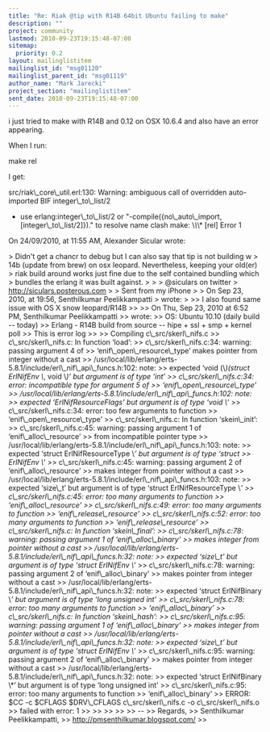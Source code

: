 ```yaml
---
title: "Re: Riak @tip with R14B 64bit Ubuntu failing to make"
description: ""
project: community
lastmod: 2010-09-23T19:15:48-07:00
sitemap:
  priority: 0.2
layout: mailinglistitem
mailinglist_id: "msg01120"
mailinglist_parent_id: "msg01119"
author_name: "Mark Jarecki"
project_section: "mailinglistitem"
sent_date: 2010-09-23T19:15:48-07:00
---
```



i just tried to make with R14B and 0.12 on OSX 10.6.4 and also have an error 
appearing.

When I run: 

 make rel

I get:

 src/riak\\_core\\_util.erl:130: Warning: ambiguous call of overridden 
auto-imported BIF integer\\_to\\_list/2
- use erlang:integer\\_to\\_list/2 or 
"-compile({no\\_auto\\_import,[integer\\_to\\_list/2]})." to resolve name clash
make: \\*\\*\\* [rel] Error 1


On 24/09/2010, at 11:55 AM, Alexander Sicular wrote:

&gt; Didn't get a chancr to debug but I can also say that tip is not building w 
&gt; 14b (update from brew) on osx leopard. Nevertheless, keeping your old(er) 
&gt; riak build around works just fine due to the self contained bundling which 
&gt; bundles the erlang it was built against. 
&gt; 
&gt; 
&gt; @siculars on twitter
&gt; http://siculars.posterous.com
&gt; 
&gt; Sent from my iPhone
&gt; 
&gt; On Sep 23, 2010, at 19:56, Senthilkumar Peelikkampatti 
&gt;  wrote:
&gt; 
&gt;&gt; I also found same issue with OS X snow leopard/R14B 
&gt;&gt; 
&gt;&gt; On Thu, Sep 23, 2010 at 6:52 PM, Senthilkumar Peelikkampatti 
&gt;&gt;  wrote:
&gt;&gt; OS: Ubuntu 10.10 (daily build -- today)
&gt;&gt; Erlang - R14B build from source -- hipe + ssl + smp + kernel poll
&gt;&gt; This is error log
&gt;&gt; 
&gt;&gt; Compiling c\\_src/skerl\\_nifs.c
&gt;&gt; c\\_src/skerl\\_nifs.c: In function ‘load’:
&gt;&gt; c\\_src/skerl\\_nifs.c:34: warning: passing argument 4 of 
&gt;&gt; ‘enif\\_open\\_resource\\_type’ makes pointer from integer without a cast
&gt;&gt; /usr/local/lib/erlang/erts-5.8.1/include/erl\\_nif\\_api\\_funcs.h:102: note: 
&gt;&gt; expected ‘void (\\*)(struct ErlNifEnv \\*, void \\*)’ but argument is of type ‘int’
&gt;&gt; c\\_src/skerl\\_nifs.c:34: error: incompatible type for argument 5 of 
&gt;&gt; ‘enif\\_open\\_resource\\_type’
&gt;&gt; /usr/local/lib/erlang/erts-5.8.1/include/erl\\_nif\\_api\\_funcs.h:102: note: 
&gt;&gt; expected ‘ErlNifResourceFlags’ but argument is of type ‘void \\*’
&gt;&gt; c\\_src/skerl\\_nifs.c:34: error: too few arguments to function 
&gt;&gt; ‘enif\\_open\\_resource\\_type’
&gt;&gt; c\\_src/skerl\\_nifs.c: In function ‘skein\\_init’:
&gt;&gt; c\\_src/skerl\\_nifs.c:45: warning: passing argument 1 of ‘enif\\_alloc\\_resource’ 
&gt;&gt; from incompatible pointer type
&gt;&gt; /usr/local/lib/erlang/erts-5.8.1/include/erl\\_nif\\_api\\_funcs.h:103: note: 
&gt;&gt; expected ‘struct ErlNifResourceType \\*’ but argument is of type ‘struct 
&gt;&gt; ErlNifEnv \\*’
&gt;&gt; c\\_src/skerl\\_nifs.c:45: warning: passing argument 2 of ‘enif\\_alloc\\_resource’ 
&gt;&gt; makes integer from pointer without a cast
&gt;&gt; /usr/local/lib/erlang/erts-5.8.1/include/erl\\_nif\\_api\\_funcs.h:103: note: 
&gt;&gt; expected ‘size\\_t’ but argument is of type ‘struct ErlNifResourceType \\*’
&gt;&gt; c\\_src/skerl\\_nifs.c:45: error: too many arguments to function 
&gt;&gt; ‘enif\\_alloc\\_resource’
&gt;&gt; c\\_src/skerl\\_nifs.c:49: error: too many arguments to function 
&gt;&gt; ‘enif\\_release\\_resource’
&gt;&gt; c\\_src/skerl\\_nifs.c:52: error: too many arguments to function 
&gt;&gt; ‘enif\\_release\\_resource’
&gt;&gt; c\\_src/skerl\\_nifs.c: In function ‘skein\\_final’:
&gt;&gt; c\\_src/skerl\\_nifs.c:78: warning: passing argument 1 of ‘enif\\_alloc\\_binary’ 
&gt;&gt; makes integer from pointer without a cast
&gt;&gt; /usr/local/lib/erlang/erts-5.8.1/include/erl\\_nif\\_api\\_funcs.h:32: note: 
&gt;&gt; expected ‘size\\_t’ but argument is of type ‘struct ErlNifEnv \\*’
&gt;&gt; c\\_src/skerl\\_nifs.c:78: warning: passing argument 2 of ‘enif\\_alloc\\_binary’ 
&gt;&gt; makes pointer from integer without a cast
&gt;&gt; /usr/local/lib/erlang/erts-5.8.1/include/erl\\_nif\\_api\\_funcs.h:32: note: 
&gt;&gt; expected ‘struct ErlNifBinary \\*’ but argument is of type ‘long unsigned int’
&gt;&gt; c\\_src/skerl\\_nifs.c:78: error: too many arguments to function 
&gt;&gt; ‘enif\\_alloc\\_binary’
&gt;&gt; c\\_src/skerl\\_nifs.c: In function ‘skein\\_hash’:
&gt;&gt; c\\_src/skerl\\_nifs.c:95: warning: passing argument 1 of ‘enif\\_alloc\\_binary’ 
&gt;&gt; makes integer from pointer without a cast
&gt;&gt; /usr/local/lib/erlang/erts-5.8.1/include/erl\\_nif\\_api\\_funcs.h:32: note: 
&gt;&gt; expected ‘size\\_t’ but argument is of type ‘struct ErlNifEnv \\*’
&gt;&gt; c\\_src/skerl\\_nifs.c:95: warning: passing argument 2 of ‘enif\\_alloc\\_binary’ 
&gt;&gt; makes pointer from integer without a cast
&gt;&gt; /usr/local/lib/erlang/erts-5.8.1/include/erl\\_nif\\_api\\_funcs.h:32: note: 
&gt;&gt; expected ‘struct ErlNifBinary \\*’ but argument is of type ‘long unsigned int’
&gt;&gt; c\\_src/skerl\\_nifs.c:95: error: too many arguments to function 
&gt;&gt; ‘enif\\_alloc\\_binary’
&gt;&gt; ERROR: $CC -c $CFLAGS $DRV\\_CFLAGS c\\_src/skerl\\_nifs.c -o c\\_src/skerl\\_nifs.o 
&gt;&gt; failed with error: 1
&gt;&gt; 
&gt;&gt; 
&gt;&gt; 
&gt;&gt; 
&gt;&gt; -- 
&gt;&gt; Regards,
&gt;&gt; Senthilkumar Peelikkampatti,
&gt;&gt; http://pmsenthilkumar.blogspot.com/
&gt;&gt; 

